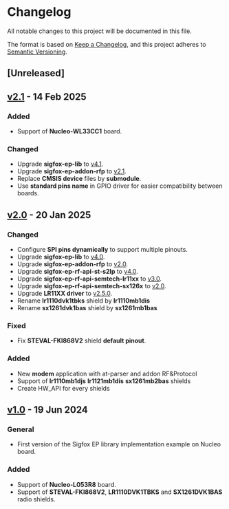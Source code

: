 # Changelog

All notable changes to this project will be documented in this file.

The format is based on [Keep a Changelog](https://keepachangelog.com/en/1.0.0/),
and this project adheres to [Semantic Versioning](https://semver.org/spec/v2.0.0.html).

## [Unreleased]

## [v2.1](https://github.com/sigfox-tech-radio/sigfox-ep-example-st-nucleo-xxxxxx/releases/tag/v2.1) - 14 Feb 2025

### Added

* Support of **Nucleo-WL33CC1** board.

### Changed

* Upgrade **sigfox-ep-lib** to [v4.1](https://github.com/sigfox-tech-radio/sigfox-ep-lib/releases/tag/v4.1).
* Upgrade **sigfox-ep-addon-rfp** to [v2.1](https://github.com/sigfox-tech-radio/sigfox-ep-addon-rfp/releases/tag/v2.1).
* Replace **CMSIS device** files by **submodule**.
* Use **standard pins name** in GPIO driver for easier compatibility between boards.

## [v2.0](https://github.com/sigfox-tech-radio/sigfox-ep-example-st-nucleo-xxxxxx/releases/tag/v2.0) - 20 Jan 2025

### Changed

* Configure **SPI pins dynamically** to support multiple pinouts.
* Upgrade **sigfox-ep-lib** to [v4.0](https://github.com/sigfox-tech-radio/sigfox-ep-lib/releases/tag/v4.0).
* Upgrade **sigfox-ep-addon-rfp** to [v2.0](https://github.com/sigfox-tech-radio/sigfox-ep-addon-rfp/releases/tag/v2.0).
* Upgrade **sigfox-ep-rf-api-st-s2lp** to [v4.0](https://github.com/sigfox-tech-radio/sigfox-ep-rf-api-st-s2lp/releases/tag/v4.0).
* Upgrade **sigfox-ep-rf-api-semtech-lr11xx** to [v3.0](https://github.com/sigfox-tech-radio/sigfox-ep-rf-api-semtech-lr11xx/releases/tag/v3.0).
* Upgrade **sigfox-ep-rf-api-semtech-sx126x** to [v2.0](https://github.com/sigfox-tech-radio/sigfox-ep-rf-api-semtech-sx126x/releases/tag/v2.0).
* Upgrade **LR11XX driver** to [v2.5.0](https://github.com/Lora-net/SWDR001/releases/tag/v2.5.0).
* Rename **lr1110dvk1tbks** shield by **lr1110mb1dis** 
* Rename **sx1261dvk1bas** shield by **sx1261mb1bas**

### Fixed

* Fix **STEVAL-FKI868V2** shield **default pinout**.

### Added

* New **modem** application with at-parser and addon RF&Protocol
* Support of **lr1110mb1djs** **lr1121mb1dis** **sx1261mb2bas** shields
* Create HW_API for every shields 

## [v1.0](https://github.com/sigfox-tech-radio/sigfox-ep-example-st-nucleo-xxxxxx/releases/tag/v1.0) - 19 Jun 2024

### General

* First version of the Sigfox EP library implementation example on Nucleo board.

### Added

* Support of **Nucleo-L053R8** board.
* Support of **STEVAL-FKI868V2**, **LR1110DVK1TBKS** and **SX1261DVK1BAS** radio shields.
